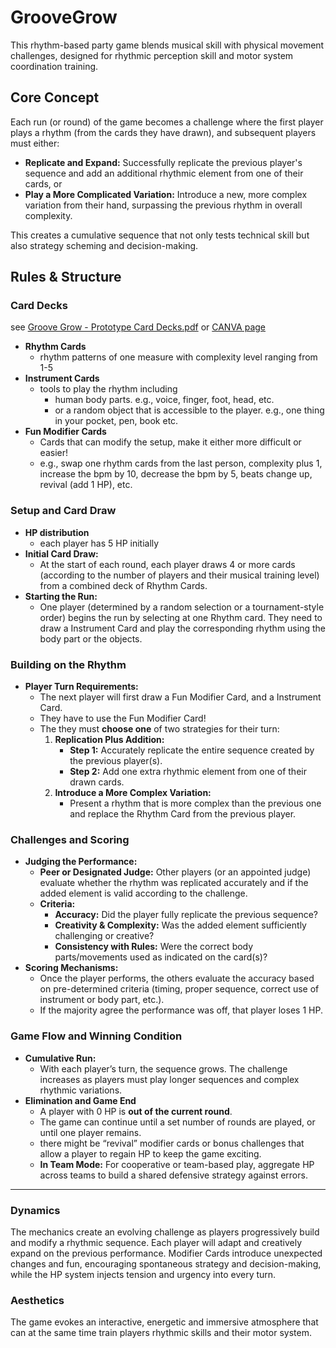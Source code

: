 # GrooveGrow
This rhythm-based party game blends musical skill with physical movement challenges, designed for rhythmic perception skill and motor system coordination training.

## **Core Concept**

Each run (or round) of the game becomes a challenge where the first player plays a rhythm (from the cards they have drawn), and subsequent players must either:

- **Replicate and Expand:** Successfully replicate the previous player's sequence and add an additional rhythmic element from one of their cards, or
- **Play a More Complicated Variation:** Introduce a new, more complex variation from their hand, surpassing the previous rhythm in overall complexity.

This creates a cumulative sequence that not only tests technical skill but also strategy scheming and decision-making.

## Rules & Structure

### **Card Decks**

see [Groove Grow - Prototype Card Decks.pdf](https://github.com/TongShan4869/GrooveGrow/blob/main/Groove%20Grow%20-%20Prototype%20Card%20Decks.pdf)
or [CANVA page](https://www.canva.com/design/DAGkEEH4FCc/skTZiOMx2P6OS9dexFTtWg/view?utm_content=DAGkEEH4FCc&utm_campaign=designshare&utm_medium=link2&utm_source=uniquelinks&utlId=h65f0b57859)

- **Rhythm Cards**
    - rhythm patterns of one measure with complexity level ranging from 1-5
- **Instrument Cards**
    - tools to play the rhythm including
        - human body parts. e.g., voice, finger, foot, head, etc.
        - or a random object that is accessible to the player. e.g., one thing in your pocket, pen, book etc.
- **Fun Modifier Cards**
    - Cards that can modify the setup, make it either more difficult or easier!
    - e.g., swap one rhythm cards from the last person, complexity plus 1, increase the bpm by 10, decrease the bpm by 5, beats change up, revival (add 1 HP), etc.

### Setup and Card Draw

- **HP distribution**
    - each player has 5 HP initially
- **Initial Card Draw:**
    - At the start of each round, each player draws 4 or more cards (according to the number of players and their musical training level) from a combined deck of Rhythm Cards.
- **Starting the Run:**
    - One player (determined by a random selection or a tournament-style order) begins the run by selecting at one Rhythm card. They need to draw a Instrument Card and play the corresponding rhythm using the body part or the objects.

### Building on the Rhythm

- **Player Turn Requirements:**
    - The next player will first draw a Fun Modifier Card, and a Instrument Card.
    - They have to use the Fun Modifier Card!
    - The they must **choose one** of two strategies for their turn:
        1. **Replication Plus Addition:**
            - **Step 1:** Accurately replicate the entire sequence created by the previous player(s).
            - **Step 2:** Add one extra rhythmic element from one of their drawn cards.
        2. **Introduce a More Complex Variation:**
            - Present a rhythm that is more complex than the previous one and replace the  Rhythm Card from the previous player.

### Challenges and Scoring

- **Judging the Performance:**
    - **Peer or Designated Judge:** Other players (or an appointed judge) evaluate whether the rhythm was replicated accurately and if the added element is valid according to the challenge.
    - **Criteria:**
        - **Accuracy:** Did the player fully replicate the previous sequence?
        - **Creativity & Complexity:** Was the added element sufficiently challenging or creative?
        - **Consistency with Rules:** Were the correct body parts/movements used as indicated on the card(s)?
- **Scoring Mechanisms:**
    - Once the player performs, the others evaluate the accuracy based on pre-determined criteria (timing, proper sequence, correct use of instrument or body part, etc.).
    - If the majority agree the performance was off, that player loses 1 HP.

### Game Flow and Winning Condition

- **Cumulative Run:**
    - With each player’s turn, the sequence grows. The challenge increases as players must play longer sequences and complex rhythmic variations.
- **Elimination and Game End**
    - A player with 0 HP is **out of the current round**.
    - The game can continue until a set number of rounds are played, or until one player remains.
    - there might be “revival” modifier cards or bonus challenges that allow a player to regain HP to keep the game exciting.
    - **In Team Mode:** For cooperative or team-based play, aggregate HP across teams to build a shared defensive strategy against errors.
 
---

### **Dynamics**

The mechanics create an evolving challenge as players progressively build and modify a rhythmic sequence. Each player will adapt and creatively expand on the previous performance. Modifier Cards introduce unexpected changes and fun, encouraging spontaneous strategy and decision-making, while the HP system injects tension and urgency into every turn.

### Aesthetics

The game evokes an interactive, energetic and immersive atmosphere that can at the same time train players rhythmic skills and their motor system.
